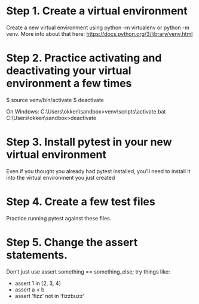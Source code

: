 
# Step 1. Create a virtual environment

Create a new virtual environment using python -m virtualenv or python -m venv. 
More info about that here:
https://docs.python.org/3/library/venv.html

# Step 2. Practice activating and deactivating your virtual environment a few times
$ source venv/bin/activate
$ deactivate

On Windows:
C:\Users\okken\sandbox>venv\scripts\activate.bat
C:\Users\okken\sandbox>deactivate

# Step 3. Install pytest in your new virtual environment
Even if you thought you already had pytest installed, you’ll need to install it into
the virtual environment you just created

# Step 4. Create a few test files
Practice running pytest against these files.

# Step 5. Change the assert statements. 
Don’t just use assert something == something_else; try things like:
- assert 1 in [2, 3, 4]
- assert a < b
- assert ’fizz’ not in ’fizzbuzz’